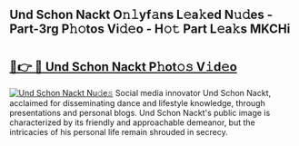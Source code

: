 ## Und Schon Nackt O𝚗𝚕yf𝚊ns L𝚎a𝚔ed N𝚞𝚍es - Part-3rg P𝚑𝚘tos Vi𝚍𝚎o - H𝚘𝚝 Part L𝚎a𝚔s MKCHi

# <h2><a href="http://kf1sylx.oniu.top/?m=Und+Schon+Nackt">🔗👉 🔴 Und Schon Nackt P𝚑ot𝚘𝚜 V𝚒d𝚎o</a></h2>

[![Und Schon Nackt Nu𝚍e𝚜](https://i.imgur.com/0qMVB7G.gif)](http://kf1sylx.oniu.top/?m=Und+Schon+Nackt)
Social media innovator Und Schon Nackt, acclaimed for disseminating dance and lifestyle knowledge, through presentations and personal blogs. Und Schon Nackt's public image is characterized by its friendly and approachable demeanor, but the intricacies of his personal life remain shrouded in secrecy.  
